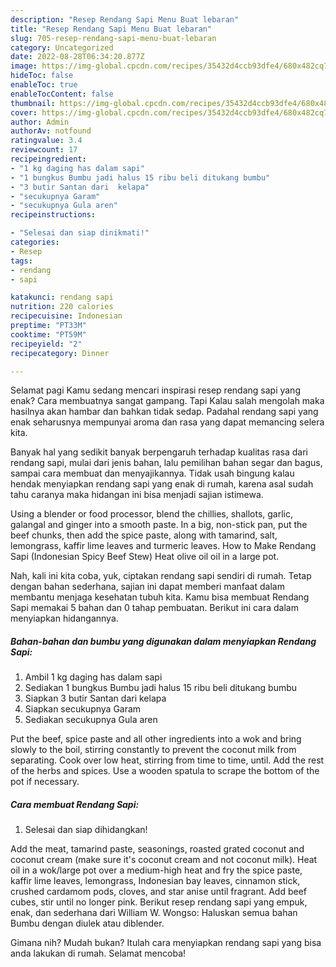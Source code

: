 ```yaml
---
description: "Resep Rendang Sapi Menu Buat lebaran"
title: "Resep Rendang Sapi Menu Buat lebaran"
slug: 705-resep-rendang-sapi-menu-buat-lebaran
category: Uncategorized
date: 2022-08-28T06:34:20.877Z
image: https://img-global.cpcdn.com/recipes/35432d4ccb93dfe4/680x482cq70/rendang-sapi-foto-resep-utama.jpg
hideToc: false
enableToc: true
enableTocContent: false
thumbnail: https://img-global.cpcdn.com/recipes/35432d4ccb93dfe4/680x482cq70/rendang-sapi-foto-resep-utama.jpg
cover: https://img-global.cpcdn.com/recipes/35432d4ccb93dfe4/680x482cq70/rendang-sapi-foto-resep-utama.jpg
author: Admin
authorAv: notfound
ratingvalue: 3.4
reviewcount: 17
recipeingredient:
- "1 kg daging has dalam sapi"
- "1 bungkus Bumbu jadi halus 15 ribu beli ditukang bumbu"
- "3 butir Santan dari  kelapa"
- "secukupnya Garam"
- "secukupnya Gula aren"
recipeinstructions:

- "Selesai dan siap dinikmati!"
categories:
- Resep
tags:
- rendang
- sapi

katakunci: rendang sapi 
nutrition: 220 calories
recipecuisine: Indonesian
preptime: "PT33M"
cooktime: "PT59M"
recipeyield: "2"
recipecategory: Dinner

---
```



Selamat pagi Kamu sedang mencari inspirasi resep rendang sapi yang enak? Cara membuatnya sangat gampang. Tapi Kalau salah mengolah maka hasilnya akan hambar dan bahkan tidak sedap. Padahal rendang sapi yang enak seharusnya mempunyai aroma dan rasa yang dapat memancing selera kita.


Banyak hal yang sedikit banyak berpengaruh terhadap kualitas rasa dari rendang sapi, mulai dari jenis bahan, lalu pemilihan bahan segar dan bagus, sampai cara membuat dan menyajikannya. Tidak usah bingung kalau hendak menyiapkan rendang sapi yang enak di rumah, karena asal sudah tahu caranya maka hidangan ini bisa menjadi sajian istimewa.

Using a blender or food processor, blend the chillies, shallots, garlic, galangal and ginger into a smooth paste. In a big, non-stick pan, put the beef chunks, then add the spice paste, along with tamarind, salt, lemongrass, kaffir lime leaves and turmeric leaves. How to Make Rendang Sapi (Indonesian Spicy Beef Stew) Heat olive oil oil in a large pot.


Nah, kali ini kita coba, yuk, ciptakan rendang sapi sendiri di rumah. Tetap dengan bahan sederhana, sajian ini dapat memberi manfaat dalam membantu menjaga kesehatan tubuh kita. Kamu bisa membuat Rendang Sapi memakai 5 bahan dan 0 tahap pembuatan. Berikut ini cara dalam menyiapkan hidangannya.

<!--inarticleads1-->

##### Bahan-bahan dan bumbu yang digunakan dalam menyiapkan Rendang Sapi:

1. Ambil 1 kg daging has dalam sapi
1. Sediakan 1 bungkus Bumbu jadi halus 15 ribu beli ditukang bumbu
1. Siapkan 3 butir Santan dari  kelapa
1. Siapkan secukupnya Garam
1. Sediakan secukupnya Gula aren


Put the beef, spice paste and all other ingredients into a wok and bring slowly to the boil, stirring constantly to prevent the coconut milk from separating. Cook over low heat, stirring from time to time, until. Add the rest of the herbs and spices. Use a wooden spatula to scrape the bottom of the pot if necessary. 

<!--inarticleads2-->

##### Cara membuat Rendang Sapi:


1. Selesai dan siap dihidangkan!

Add the meat, tamarind paste, seasonings, roasted grated coconut and coconut cream (make sure it&#39;s coconut cream and not coconut milk). Heat oil in a wok/large pot over a medium-high heat and fry the spice paste, kaffir lime leaves, lemongrass, Indonesian bay leaves, cinnamon stick, crushed cardamom pods, cloves, and star anise until fragrant. Add beef cubes, stir until no longer pink. Berikut resep rendang sapi yang empuk, enak, dan sederhana dari William W. Wongso: Haluskan semua bahan Bumbu dengan diulek atau diblender. 

Gimana nih? Mudah bukan? Itulah cara menyiapkan rendang sapi yang bisa anda lakukan di rumah. Selamat mencoba!
